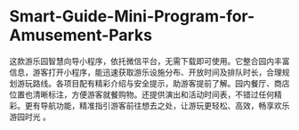 # Smart-Guide-Mini-Program-for-Amusement-Parks
这款游乐园智慧向导小程序，依托微信平台，无需下载即可使用。它整合园内丰富信息，游客打开小程序，能迅速获取游乐设施分布、开放时间及排队时长，合理规划游玩路线。各项目配有精彩介绍与安全提示，助游客提前了解。园内餐厅、商店位置也清晰标注，方便游客就餐购物。还提供演出和活动时间表，不错过任何精彩。更有导航功能，精准指引游客前往想去之处，让游玩更轻松、高效，畅享欢乐游园时光 。 
